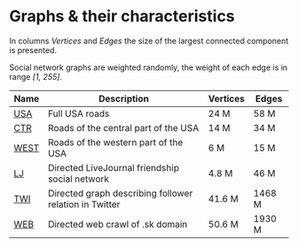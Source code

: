 # Graphs & their characteristics

In columns *Vertices* and *Edges* the size of the largest connected component is presented.

Social network graphs are weighted randomly, the weight of each edge is in range *[1, 255]*.

| Name | Description | Vertices | Edges |
| ---- | ----------- | -------- | ----- |
| [USA][1]  | Full USA roads | 24 M | 58 M |
| [CTR][1]  | Roads of the central part of the USA | 14 M | 34 M |
| [WEST][1] | Roads of the western part of the USA | 6 M | 15 M |
| [LJ][2]   | Directed LiveJournal friendship social network | 4.8 M | 46 M |
| [TWI][3]  | Directed graph describing follower relation in Twitter| 41.6 M | 1468 M |
| [WEB][4]  | Directed web crawl of .sk domain | 50.6 M | 1930 M |


[1]: http://users.diag.uniroma1.it/challenge9/download.shtml
[2]: https://snap.stanford.edu/data/soc-LiveJournal1.html
[3]: https://sparse.tamu.edu/GAP/GAP-twitter
[4]: https://sparse.tamu.edu/GAP/GAP-web

